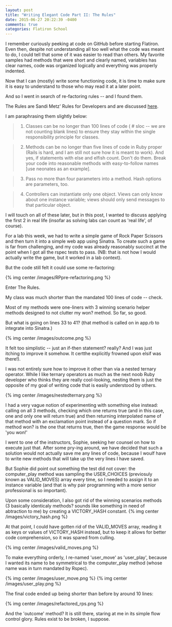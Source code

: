```yaml
---
layout: post
title: "Writing Elegant Code Part II: The Rules"
date: 2015-06-27 20:22:39 -0400
comments: true
categories: Flatiron School
---
```


I remember curiously peeking at code on GitHub before starting Flatiron. Even then, despite not understanding all too well what the code was meant to do, I could tell that some of it was easier to read than others. My favorite samples had methods that were short and clearly named, variables has clear names, code was organized logically and everything was properly indented.

Now that I can (mostly) write some functioning code, it is time to make sure it is easy to understand to those who may read it at a later point.

And so I went in search of re-factoring rules -- and I found them.

The Rules are Sandi Metz' Rules for Developers and are discussed [here](https://robots.thoughtbot.com/sandi-metz-rules-for-developers).

I am paraphrasing them slightly below:

> 1. Classes can be no longer than 100 lines of code ( # sloc -- we are not counting blank lines) to ensure they stay within the single responsibility principle for classes.

> 2. Methods can be no longer than five lines of code in Ruby proper (Rails is hard, and I am still not sure how it is meant to work). And yes, if statements with else and elfish count. Don't do them. Break your code into reasonable methods with easy-to-follow names [use neonates as an example]. 

> 3. Pass no more than four parameters into a method. Hash options are parameters, too.

> 4. Controllers can instantiate only one object. Views can only know about one instance variable; views should only send messages to that particular object.

I will touch on all of these later,  but in this post, I wanted to discuss applying the first 2 in real life (insofar as solving labs can count as 'real life', of course).

For a lab this week, we had to write a simple game of Rock Paper Scissors and then turn it into a simple web app using Sinatra. To create such a game is far from challenging, and my code was already reasonably succinct at the point when I got all the rspec tests to pass. (NB: that is not how I would actually write the game, but it worked in a lab context). 

But the code still felt it could use some re-factoring:

{% img center /images/RPpre-refactoring.png %}

Enter The Rules.

My class was much shorter than the mandated 100 lines of code -- check. 

Most of my methods were one-liners with 3 winning scenario helper methods designed to not clutter my  won? method. So far, so good.

But what is going on lines 33 to 41? (that method is called on in app.rb to integrate into Sinatra.) 

{% img center /images/outcome.png %}

It felt too simplistic -- just an if-then statement? really? And I was just itching to improve it somehow. It certthe explicitly frowned upon elsif was there!). 

I was not entirely sure how to improve it other than via a nested ternary operator. While I like ternary operators as much as the next noob Ruby developer who thinks they are really cool-looking, nesting them is just the opposite of my goal of writing code that is easily understood by others. 

{% img center /images/nestedternary.png %}

I had a very vague notion of experimenting with something else instead: calling on all 3 methods, checking which one returns true (and in this case, one and only one will return true) and then returning interpolated name of that method with an exclamation point instead of a question mark. So if method won? is the one that returns true, then the game response would be 'you won!'

I went to one of the instructors, Sophie, seeking her counsel on how to execute just that. After some pry-ing around, we have decided that such a solution would not actually save me any lines of code, because I woulf have to write new methods that will take up the very lines I have saved. 

But Sophie did point out something the test did not cover: the computer_play method was sampling the USER_CHOICES (previosuly known as VALID_MOVES) array every time, so I needed to assign it to an instance variable (and that is why pair programming with a more senior professional is so important).

Upon some consideration, I also got rid of the winning scenarios methods (3 basically identicaly methods? sounds like something in need of abtraction to me) by creating a VICTORY_HASH constant. 
{% img center /images/victory_hash.png %}

At that point, I could have gotten rid of the VALID_MOVES array, reading it as keys or values of VICTORY_HASH instead, but to keep it allows for better code comprehension, so it was spared from culling.

{% img center /images/valid_moves.png %}

To make everything orderly, I re-named 'user_move' as 'user_play', because I wanted its name to be symmetrical to the computer_play method (whose name was in turn mandated by Rspec).

{% img center /images/user_move.png %}
{% img center /images/user_play.png %}

The final code ended up being shorter than before by around 10 lines:

{% img center /images/refactored_rps.png %}

And the 'outcome' method? It is still there, staring at me in its simple flow control glory. Rules exist to be broken, I suppose. 